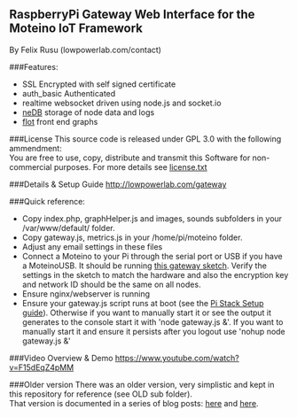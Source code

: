 RaspberryPi Gateway Web Interface for the Moteino IoT Framework
----------------
By Felix Rusu (lowpowerlab.com/contact)
<br/>

###Features:
- SSL Encrypted with self signed certificate
- auth_basic Authenticated
- realtime websocket driven using node.js and socket.io
- [neDB](https://github.com/louischatriot/nedb) storage of node data and logs
- [flot](http://flotcharts.org/) front end graphs

###License
This source code is released under GPL 3.0 with the following ammendment:<br/>
You are free to use, copy, distribute and transmit this Software for non-commercial purposes.
For more details see [license.txt](https://github.com/LowPowerLab/RaspberryPi-Gateway/blob/master/license.txt)

###Details & Setup Guide
http://lowpowerlab.com/gateway

###Quick reference:
- Copy index.php, graphHelper.js and images, sounds subfolders in your /var/www/default/ folder.
- Copy gateway.js, metrics.js in your /home/pi/moteino folder.
- Adjust any email settings in these files
- Connect a Moteino to your Pi through the serial port or USB if you have a MoteinoUSB. It should be running [this gateway sketch](https://github.com/LowPowerLab/RFM69/tree/master/Examples/PiGateway). Verify the settings in the sketch to match the hardware and also the encryption key and network ID should be the same on all nodes.
- Ensure nginx/webserver is running
- Ensure your gateway.js script runs at boot (see the [Pi Stack Setup guide](http://lowpowerlab.com/gateway/#pisetup)). Otherwise if you want to manually start it or see the output it generates to the console start it with 'node gateway.js &'. If you want to manually start it and ensure it persists after you logout use 'nohup node gateway.js &'

###Video Overview & Demo
https://www.youtube.com/watch?v=F15dEqZ4pMM

###Older version
There was an older version, very simplistic and kept in this repository for reference (see OLD sub folder).
<br/>
That version is documented in a series of blog posts: [here](http://lowpowerlab.com/blog/2013/10/07/raspberrypi-home-automation-gateway-setup/) and [here](http://lowpowerlab.com/blog/2013/10/11/raspberrypi-home-automation-gateway-hardware-and-demo/).